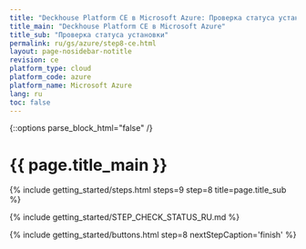 ```yaml
---
title: "Deckhouse Platform CE в Microsoft Azure: Проверка статуса установки"
title_main: "Deckhouse Platform CE в Microsoft Azure"
title_sub: "Проверка статуса установки"
permalink: ru/gs/azure/step8-ce.html
layout: page-nosidebar-notitle
revision: ce
platform_type: cloud
platform_code: azure
platform_name: Microsoft Azure
lang: ru
toc: false
---
```


<link rel="stylesheet" type="text/css" href='{{ assets["getting-started.css"].digest_path }}' />

{::options parse_block_html="false" /}

<h1 class="docs__title">{{ page.title_main }}</h1>
{% include getting_started/steps.html steps=9 step=8 title=page.title_sub %}

{% include getting_started/STEP_CHECK_STATUS_RU.md %}

{% include getting_started/buttons.html step=8 nextStepCaption='finish' %}
